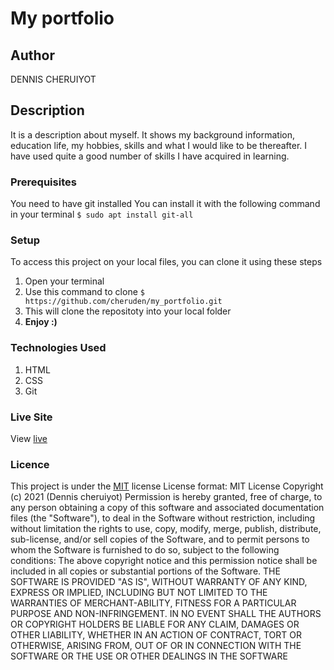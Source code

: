 # My portfolio
## Author
DENNIS CHERUIYOT
## Description
It is a description about myself. It shows my background information, education life, my hobbies, skills and what I would like to be thereafter. I have used quite a good number of skills I have acquired in learning.
### Prerequisites
You need to have git installed
You can install it with the following command in your terminal
`$ sudo apt install git-all`
### Setup
To access this project on your local files, you can clone it using these steps
1. Open your terminal
2. Use this command to clone
`$ https://github.com/cheruden/my_portfolio.git`
1. This will clone the repositoty into your local folder
1. __Enjoy :)__
### Technologies Used
1. HTML
2. CSS
3. Git
### Live Site
View [live](https://cheruden.github.io/My-favourite-band/)
### Licence
This project is under the [MIT](LICENSE) license
License format:
MIT License
Copyright (c) 2021 (Dennis cheruiyot)
Permission is hereby granted, free of charge, to any person obtaining a copy
of this software and associated documentation files (the "Software"), to deal
in the Software without restriction, including without limitation the rights
to use, copy, modify, merge, publish, distribute, sub-license, and/or sell
copies of the Software, and to permit persons to whom the Software is
furnished to do so, subject to the following conditions:
The above copyright notice and this permission notice shall be included in all
copies or substantial portions of the Software.
THE SOFTWARE IS PROVIDED "AS IS", WITHOUT WARRANTY OF ANY KIND, EXPRESS OR
IMPLIED, INCLUDING BUT NOT LIMITED TO THE WARRANTIES OF MERCHANT-ABILITY,
FITNESS FOR A PARTICULAR PURPOSE AND NON-INFRINGEMENT. IN NO EVENT SHALL THE
AUTHORS OR COPYRIGHT HOLDERS BE LIABLE FOR ANY CLAIM, DAMAGES OR OTHER
LIABILITY, WHETHER IN AN ACTION OF CONTRACT, TORT OR OTHERWISE, ARISING FROM,
OUT OF OR IN CONNECTION WITH THE SOFTWARE OR THE USE OR OTHER DEALINGS IN THE SOFTWARE
